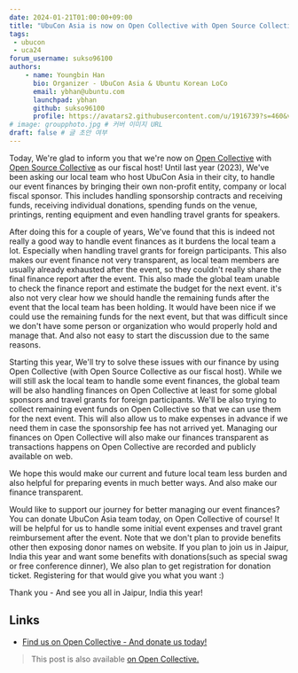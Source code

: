 ```yaml
---
date: 2024-01-21T01:00:00+09:00
title: "UbuCon Asia is now on Open Collective with Open Source Collective!"
tags:
 - ubucon
 - uca24
forum_username: sukso96100
authors:
    - name: Youngbin Han
      bio: Organizer - UbuCon Asia & Ubuntu Korean LoCo
      email: ybhan@ubuntu.com
      launchpad: ybhan
      github: sukso96100
      profile: https://avatars2.githubusercontent.com/u/1916739?s=460&v=4
# image: groupphoto.jpg # 커버 이미지 URL
draft: false # 글 초안 여부
---
```


Today, We're glad to inform you that we're now on [Open Collective](https://opencollective.com/) with [Open Source Collective](https://www.oscollective.org/) as our fiscal host! Until last year (2023), We've been asking our local team who host UbuCon Asia in their city, to handle our event finances by bringing their own non-profit entity, company or local fiscal sponsor. This includes handling sponsorship contracts and receiving funds, receiving individual donations, spending funds on the venue, printings, renting equipment and even handling travel grants for speakers.

After doing this for a couple of years, We've found that this is indeed not really a good way to handle event finances as it burdens the local team a lot. Especially when handling travel grants for foreign participants. This also makes our event finance not very transparent, as local team members are usually already exhausted after the event, so they couldn't really share the final finance report after the event. This also made the global team unable to check the finance report and estimate the budget for the next event. it's also not very clear how we should handle the remaining funds after the event that the local team has been holding. It would have been nice if we could use the remaining funds for the next event, but that was difficult since we don't have some person or organization who would properly hold and manage that. And also not easy to start the discussion due to the same reasons.

Starting this year, We'll try to solve these issues with our finance by using Open Collective (with  Open Source Collective as our fiscal host). While we will still ask the local team to handle some event finances, the global team will be also handling finances on Open Collective at least for some global sponsors and travel grants for foreign participants. We'll be also trying to collect remaining event funds on Open Collective so that we can use them for the next event. This will also allow us to make expenses in advance if we need them in case the sponsorship fee has not arrived yet. Managing our finances on Open Collective will also make our finances transparent as transactions happens on Open Collective are recorded and publicly available on web.

We hope this would make our current and future local team less burden and also helpful for preparing events in much better ways. And also make our finance transparent.

Would like to support our journey for better managing our event finances? You can donate UbuCon Asia team today, on Open Collective of course! It will be helpful for us to handle some initial event expenses and travel grant reimbursement after the event. Note that we don't plan to provide benefits other then exposing donor names on website. If you plan to join us in Jaipur, India this year and want some benefits with donations(such as special swag or free conference dinner), We also plan to get registration for donation ticket. Registering for that would give you what you want :)

Thank you - And see you all in Jaipur, India this year!

## Links
- [Find us on Open Collective - And donate us today!](https://opencollective.com/ubucon-asia)

> This post is also available [on Open Collective.](https://opencollective.com/ubucon-asia/updates/ubucon-asia-is-now-on-open-collective-with-open-source-collective)